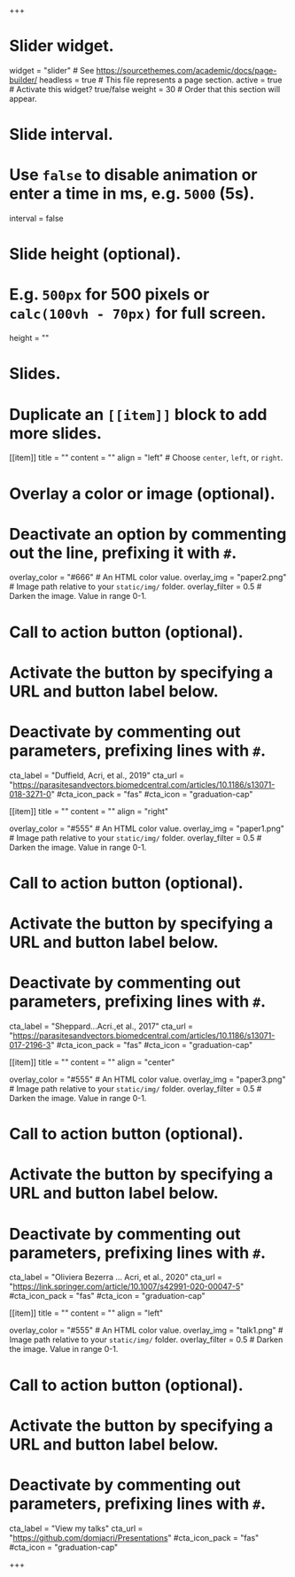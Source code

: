 +++
# Slider widget.
widget = "slider"  # See https://sourcethemes.com/academic/docs/page-builder/
headless = true  # This file represents a page section.
active = true  # Activate this widget? true/false
weight = 30  # Order that this section will appear.

# Slide interval.
# Use `false` to disable animation or enter a time in ms, e.g. `5000` (5s).
interval = false

# Slide height (optional).
# E.g. `500px` for 500 pixels or `calc(100vh - 70px)` for full screen.
height = ""

# Slides.
# Duplicate an `[[item]]` block to add more slides.
[[item]]
  title = ""
  content = ""
  align = "left"  # Choose `center`, `left`, or `right`.

  # Overlay a color or image (optional).
  #   Deactivate an option by commenting out the line, prefixing it with `#`.
  overlay_color = "#666"  # An HTML color value.
  overlay_img = "paper2.png"  # Image path relative to your `static/img/` folder.
  overlay_filter = 0.5  # Darken the image. Value in range 0-1.

  # Call to action button (optional).
  #   Activate the button by specifying a URL and button label below.
  #   Deactivate by commenting out parameters, prefixing lines with `#`.
  cta_label = "Duffield, Acri, et al., 2019"
  cta_url = "https://parasitesandvectors.biomedcentral.com/articles/10.1186/s13071-018-3271-0"
  #cta_icon_pack = "fas"
  #cta_icon = "graduation-cap"

[[item]]
  title = ""
  content = ""
  align = "right"

  overlay_color = "#555"  # An HTML color value.
  overlay_img = "paper1.png"  # Image path relative to your `static/img/` folder.
  overlay_filter = 0.5  # Darken the image. Value in range 0-1.

 # Call to action button (optional).
  #   Activate the button by specifying a URL and button label below.
  #   Deactivate by commenting out parameters, prefixing lines with `#`.
  cta_label = "Sheppard...Acri.,et al., 2017"
  cta_url = "https://parasitesandvectors.biomedcentral.com/articles/10.1186/s13071-017-2196-3"
  #cta_icon_pack = "fas"
  #cta_icon = "graduation-cap"

[[item]]
  title = ""
  content = ""
  align = "center"

  overlay_color = "#555"  # An HTML color value.
  overlay_img = "paper3.png"  # Image path relative to your `static/img/` folder.
  overlay_filter = 0.5  # Darken the image. Value in range 0-1.

 # Call to action button (optional).
  #   Activate the button by specifying a URL and button label below.
  #   Deactivate by commenting out parameters, prefixing lines with `#`.
  cta_label = "Oliviera Bezerra ... Acri, et al., 2020"
  cta_url = "https://link.springer.com/article/10.1007/s42991-020-00047-5"
  #cta_icon_pack = "fas"
  #cta_icon = "graduation-cap"


[[item]]
  title = ""
  content = ""
  align = "left"

  overlay_color = "#555"  # An HTML color value.
  overlay_img = "talk1.png"  # Image path relative to your `static/img/` folder.
  overlay_filter = 0.5  # Darken the image. Value in range 0-1.

 # Call to action button (optional).
  #   Activate the button by specifying a URL and button label below.
  #   Deactivate by commenting out parameters, prefixing lines with `#`.
  cta_label = "View my talks"
  cta_url = "https://github.com/domjacri/Presentations"
  #cta_icon_pack = "fas"
  #cta_icon = "graduation-cap"

+++
